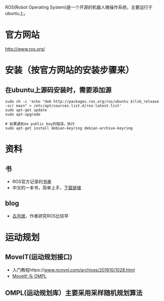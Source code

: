 ROS(Robot Operating System)是一个开源的机器人微操作系统，主要运行于ubuntu上。

# 官方网站
http://www.ros.org/

# 安装（按官方网站的安装步骤来）
## 在ubuntu上源码安装时，需要添加源
```
sudo sh -c 'echo "deb http://packages.ros.org/ros/ubuntu $(lsb_release -sc) main" > /etc/apt/sources.list.d/ros-latest.list'
sudo apt-get update
sudo apt-upgrade

# 如果遇到no public key的错误，执行
sudo apt-get install debian-keyring debian-archive-keyring
``` 

# 资料
## 书
 - ROS官方记录的[书单](http://wiki.ros.org/Books)
 - 中文的一本书，简单上手，[下载链接](https://pan.baidu.com/s/1c3qunG8)

## blog
 - [古月居](http://www.guyuehome.com/)，作者研究ROS比较早

# 运动规划
## MoveIT(运动规划接口)
- 入门教程https://www.ncnynl.com/archives/201610/1028.html
- [MoveIt! 与 OMPL](https://blog.csdn.net/improve100/article/details/50619925)
## OMPL(运动规划库）主要采用采样随机规划算法